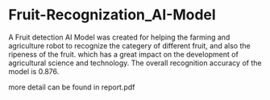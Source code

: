 # Fruit-Recognization_AI-Model
A Fruit detection AI Model was created for helping the farming and agriculture robot to recognize the categery of different fruit, and also the ripeness of the fruit. which has a great impact on the development of agricultural science and technology. The overall recognition accuracy of the model is 0.876.

more detail can be found in report.pdf


